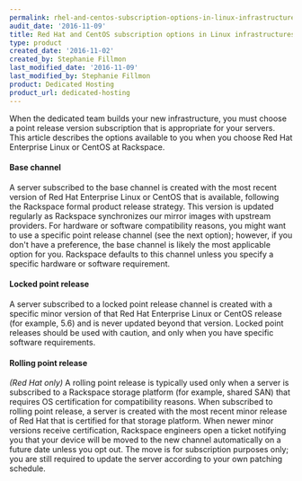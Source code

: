 ```yaml
---
permalink: rhel-and-centos-subscription-options-in-linux-infrastructures/
audit_date: '2016-11-09'
title: Red Hat and CentOS subscription options in Linux infrastructures
type: product
created_date: '2016-11-02'
created_by: Stephanie Fillmon
last_modified_date: '2016-11-09'
last_modified_by: Stephanie Fillmon
product: Dedicated Hosting
product_url: dedicated-hosting
---
```


When the dedicated team builds your new infrastructure, you must choose a point release version subscription that is appropriate for your servers. This article describes the options available to you when you choose Red Hat Enterprise Linux or CentOS at Rackspace.

#### Base channel

A server subscribed to the base channel is created with the most recent version of Red Hat Enterprise Linux or CentOS that is available, following the Rackspace formal product release strategy. This version is updated regularly as Rackspace synchronizes our mirror images with upstream providers. For hardware or software compatibility reasons, you might want to use a specific point release channel (see the next option); however, if you don't have a preference, the base channel is likely the most applicable option for you. Rackspace defaults to this channel unless you specify a specific hardware or software requirement.

#### Locked point release

A server subscribed to a locked point release channel is created with a specific minor version of that Red Hat Enterprise Linux or CentOS release (for example, 5.6) and is never updated beyond that version. Locked point releases should be used with caution, and only when you have specific software requirements.

#### Rolling point release

*(Red Hat only)* A rolling point release is typically used only when a server is subscribed to a Rackspace storage platform (for example, shared SAN) that requires OS certification for compatibility reasons. When subscribed to rolling point release, a server is created with the most recent minor release of Red Hat that is certified for that storage platform. When newer minor versions receive certification, Rackspace engineers open a ticket notifying you that your device will be moved to the new channel automatically on a future date unless you opt out. The move is for subscription purposes only; you are still required to update the server according to your own patching schedule.

